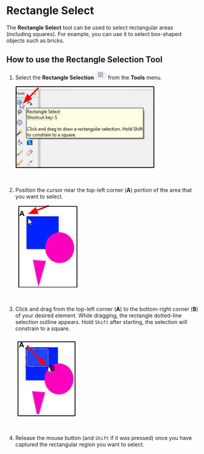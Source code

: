 # Rectangle Select
The **Rectangle Select** tool can be used to select rectangular areas (including squares). For example, you can use it to select box-shaped objects such as bricks. 

## How to use the Rectangle Selection Tool
1. Select the **Rectangle Selection** ![Rectangle icon](img/rectangleselect.png) from the **Tools** menu.

     ![Rectangle](img/rectangleselecttool.png)  

    &nbsp;

2. Position the cursor near the top-left corner (**A**) portion of the area that you want to select.

     ![Rectangle Position](img/rectangleposition.png) 

    &nbsp;  

3. Click and drag from the top-left corner (**A**) to the bottom-right corner (**B**) of your desired element. While dragging, the rectangle dotted-line selection outline appears. Hold `Shift` after starting, the selection will constrain to a square.  

     ![Rectangle Example](img/rectanglecreate.png) 

     &nbsp;
4. Release the mouse button (and `Shift` if it was pressed) once you have captured the rectangular region you want to select.   
